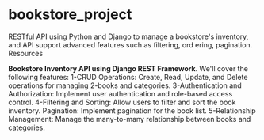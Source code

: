 # bookstore_project
RESTful API using Python and Django to manage a bookstore's inventory, and API support advanced features such as filtering, ord  ering, pagination. Resources

**Bookstore Inventory API using Django REST Framework**.
    We'll cover the following features:
          1-CRUD Operations: Create, Read, Update, and Delete operations for managing 2-books and categories.
          3-Authentication and Authorization: Implement user authentication and       role-based access control.
          4-Filtering and Sorting: Allow users to filter and sort the book inventory.
            Pagination: Implement pagination for the book list.
          5-Relationship Management: Manage the many-to-many relationship between books and categories.  


